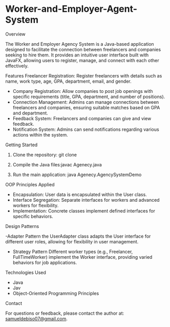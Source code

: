 # Worker-and-Employer-Agent-System

Overview

The Worker and Employer Agency System is a Java-based application designed to facilitate the connection between freelancers and companies seeking to hire them. It provides an intuitive user interface built with JavaFX, allowing users to register, manage, and connect with each other effectively.

 Features
 Freelancer Registration: Register freelancers with details such as name, work type, age, GPA, department, email, and gender.
- Company Registration: Allow companies to post job openings with specific requirements (title, GPA, department, and number of positions).
- Connection Management: Admins can manage connections between freelancers and companies, ensuring suitable matches based on GPA and department.
- Feedback System: Freelancers and companies can give and view feedback.
- Notification System: Admins can send notifications regarding various actions within the system.

 Getting Started

1. Clone the repository: git clone <repository-url>

2. Compile the Java files:javac Agenecy.java
  
3. Run the main application: java Agenecy.AgencySystemDemo


OOP Principles Applied

- Encapsulation: User data is encapsulated within the User class.
- Interface Segregation: Separate interfaces for workers and advanced workers for flexibility.
- Implementation: Concrete classes implement defined interfaces for specific behaviors.

 Design Patterns

-Adapter Pattern the UserAdapter class adapts the User interface for different user roles, allowing for flexibility in user management.

- Strategy Pattern Different worker types (e.g., Freelancer, FullTimeWorker) implement the Worker interface, providing varied behaviors for job applications.


Technologies Used

- Java
- Jav
- Object-Oriented Programming Principles

 Contact

For questions or feedback, please contact the author at: samueldebiso07@gmail.com.

